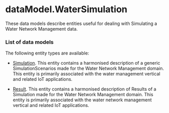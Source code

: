 # dataModel.WaterSimulation
These data models describe entities useful for dealing with Simulating a Water Network Management data.

### List of data models

The following entity types are available:
- [Simulation](). This entity contains a harmonised description of a generic SimulationScenarios made for
the Water Network Management domain. This entity is primarily associated
with the water management vertical and related IoT applications.


- [Result](). This entity contains a harmonised description of Results of a Simulation made for
the Water Network Management domain. This entity is primarily associated
with the water network management vertical and related IoT applications.
